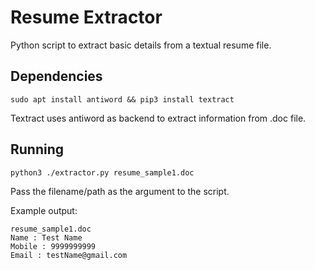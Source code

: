 # Resume Extractor

Python script to extract basic details from a textual resume file.

## Dependencies

``` sudo apt install antiword && pip3 install textract ```

Textract uses antiword as backend to extract information from .doc file.



## Running

``python3 ./extractor.py resume_sample1.doc``

Pass the filename/path as the argument to the script.

Example output: 

```
resume_sample1.doc
Name : Test Name
Mobile : 9999999999
Email : testName@gmail.com

```

